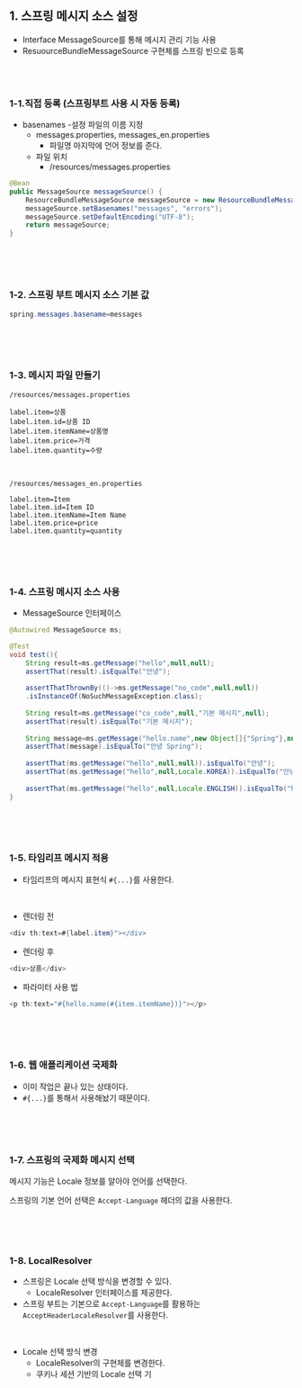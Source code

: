 
## 1. 스프링 메시지 소스 설정

- Interface MessageSource를 통해 메시지 관리 기능 사용
- ResuourceBundleMessageSource 구현체를 스프링 빈으로 등록

<br>
<br>

### 1-1.직접 등록 (스프링부트 사용 시 자동 등록)

- basenames
  -설정 파일의 이름 지정
  - messages.properties, messages_en.properties
    - 파일명 마지막에 언어 정보를 준다.
  - 파일 위치
    - /resources/messages.properties

```java
@Bean
public MessageSource messageSource() {
    ResourceBundleMessageSource messageSource = new ResourceBundleMessageSource();
    messageSource.setBasenames("messages", "errors");
    messageSource.setDefaultEncoding("UTF-8");
    return messageSource;
}
```

<br>
<br>
<br>

### 1-2. 스프링 부트 메시지 소스 기본 값

```java
spring.messages.basename=messages
```

<br>
<br>
<br>

### 1-3. 메시지 파일 만들기

`/resources/messages.properties`

```properties
label.item=상품
label.item.id=상품 ID
label.item.itemName=상품명
label.item.price=가격
label.item.quantity=수량
```

<br>

`/resources/messages_en.properties`

```properties
label.item=Item
label.item.id=Item ID
label.item.itemName=Item Name
label.item.price=price
label.item.quantity=quantity
```

<br>
<br>
<br>

### 1-4. 스프링 메시지 소스 사용

- MessageSource 인터페이스

```java
@Autowired MessageSource ms;

@Test
void test(){
    String result=ms.getMessage("hello",null,null);
    assertThat(result).isEqualTo("안녕");
    
    assertThatThrownBy(()->ms.getMessage("no_code",null,null))
    .isInstanceOf(NoSuchMessageException.class);
    
    String result=ms.getMessage("co_code",null,"기본 메시지",null);
    assertThat(result).isEqualTo("기본 메시지");
    
    String message=ms.getMessage("hello.name",new Object[]{"Spring"},null);
    assertThat(message).isEqualTo("안녕 Spring");
    
    assertThat(ms.getMessage("hello",null,null)).isEqualTo("안녕");
    assertThat(ms.getMessage("hello",null,Locale.KOREA)).isEqualTo("안녕");
    
    assertThat(ms.getMessage("hello",null,Locale.ENGLISH)).isEqualTo("hello");
}            
```

<br>
<br>
<br>

### 1-5. 타임리프 메시지 적용

- 타임리프의 메시지 표현식 `#{...}`를 사용한다.

<br>

- 렌더링 전

```java
<div th:text=#{label.item}"></div>
```

- 렌더링 후

```java
<div>상품</div>
```

- 파라미터 사용 법

```java
<p th:text="#{hello.name(#{item.itemName})}"></p>
```

<br>
<br>
<br>

### 1-6. 웹 애플리케이션 국제화

- 이미 작업은 끝나 있는 상태이다.
- `#{...}`를 통해서 사용해놨기 때문이다.

<br>
<br>
<br>

### 1-7. 스프링의 국제화 메시지 선택

메시지 기능은 Locale 정보를 알아야 언어를 선택한다.

스프링의 기본 언어 선택은 `Accept-Language` 헤더의 값을 사용한다.

<br>
<br>
<br>

### 1-8. LocalResolver

- 스프링은 Locale 선택 방식을 변경할 수 있다.
  - LocaleResolver 인터페이스를 제공한다.
- 스프링 부트는 기본으로 `Accept-Language`를 활용하는 `AcceptHeaderLocaleResolver`를 사용한다.

<br>

- Locale 선택 방식 변경
  - LocaleResolver의 구현체를 변경한다.
  - 쿠키나 세션 기반의 Locale 선택 기

<br>
<br>
<br>